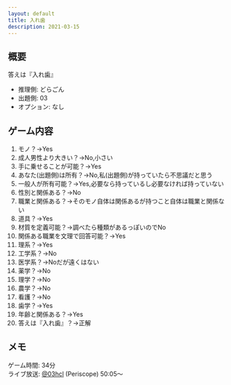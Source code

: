 ```yaml
---
layout: default
title: 入れ歯
description: 2021-03-15
---
```


## 概要

答えは『入れ歯』

- 推理側: どらごん
- 出題側: 03
- オプション: なし

## ゲーム内容

1. モノ？→Yes
2. 成人男性より大きい？→No,小さい
3. 手に乗せることが可能？→Yes
4. あなた(出題側)は所有？→No,私(出題側)が持っていたら不思議だと思う
5. 一般人が所有可能？→Yes,必要なら持っているし必要なければ持っていない
6. 性別と関係ある？→No
7. 職業と関係ある？→そのモノ自体は関係あるが持つこと自体は職業と関係ない
8. 道具？→Yes
9. 材質を定義可能？→調べたら種類があるっぽいのでNo
10. 関係ある職業を文理で回答可能？→Yes
11. 理系？→Yes
12. 工学系？→No
13. 医学系？→Noだが遠くはない
14. 薬学？→No
15. 理学？→No
16. 農学？→No
17. 看護？→No
18. 歯学？→Yes
19. 年齢と関係ある？→Yes
20. 答えは『入れ歯』？→正解

## メモ

ゲーム時間: 34分  
ライブ放送: [@03hcl](https://www.periscope.tv/03hcl/1yNGaWmLBWqxj?t=50m5s) (Periscope) 50:05～
